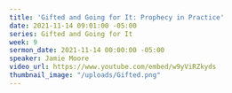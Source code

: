 ```yaml
---
title: 'Gifted and Going for It: Prophecy in Practice'
date: 2021-11-14 09:01:00 -05:00
series: Gifted and Going for It
week: 9
sermon_date: 2021-11-14 00:00:00 -05:00
speaker: Jamie Moore
video_url: https://www.youtube.com/embed/w9yViRZkyds
thumbnail_image: "/uploads/Gifted.png"
---
```


